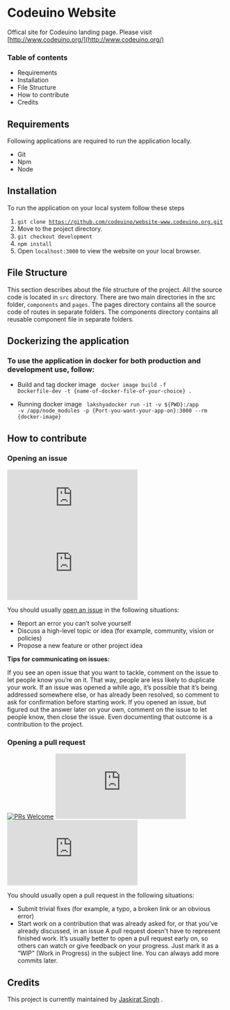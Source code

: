 # Codeuino Website

Offical site for Codeuino landing page. Please visit [http://www.codeuino.org/](http://www.codeuino.org/)

### Table of contents

 - Requirements
 - Installation
 - File Structure
 - How to contribute
 - Credits
 
 ## Requirements
 Following applications are required to run the application locally.
 
 - Git
 - Npm
 - Node

## Installation
To run the application on your local system follow these steps

 1. <code>git clone https://github.com/codeuino/website-www.codeuino.org.git</code>
 2. Move to the project directory.
 3. <code>git checkout development</code>
 4. <code>npm install</code>
 5. Open <code>localhost:3000</code> to view the website on your local browser.

## File Structure

This section describes about the file structure of the project.
All the source code is located in <code>src</code> directory.
There are two main directories in the src folder, <code>components</code> and <code>pages</code>.
The pages directory contains all the source code of routes in separate folders.
The components directory contains all reusable component file in separate folders.

## Dockerizing the application

### To use the application in docker for both production and development use, follow:

- Build and tag docker image <code> docker image build -f  Dockerfile-dev  -t {name-of-docker-file-of-your-choice}  . </code>

- Running docker image <code> lakshyadocker run -it -v ${PWD}:/app -v /app/node_modules -p {Port-you-want-your-app-on}:3000 --rm {docker-image} </code>

## How to contribute

### Opening an issue

[![GitHub issues](https://img.shields.io/github/issues/codeuino/website-www.codeuino.org?logo=github)](https://github.com/codeuino/website-www.codeuino.org/issues) ![GitHub closed issues](https://img.shields.io/github/issues-closed/codeuino/website-www.codeuino.org?logo=github)

You should usually [open an issue](https://github.com/codeuino/website-www.codeuino.org/issues/new) in the following situations:

* Report an error you can’t solve yourself
* Discuss a high-level topic or idea (for example, community, vision or policies)
* Propose a new feature or other project idea

**Tips for communicating on issues:**

If you see an open issue that you want to tackle, comment on the issue to let people know you’re on it. That way, people are less likely to duplicate your work.
If an issue was opened a while ago, it’s possible that it’s being addressed somewhere else, or has already been resolved, so comment to ask for confirmation before starting work.
If you opened an issue, but figured out the answer later on your own, comment on the issue to let people know, then close the issue. Even documenting that outcome is a contribution to the project.

### Opening a pull request

[![PRs Welcome](https://img.shields.io/badge/PRs-welcome-brightgreen.svg?logo=github)](http://makeapullrequest.com) ![GitHub pull requests](https://img.shields.io/github/issues-pr-raw/codeuino/website-www.codeuino.org?logo=git&logoColor=white) ![GitHub contributors](https://img.shields.io/github/contributors/codeuino/website-www.codeuino.org?logo=github)

You should usually open a pull request in the following situations:

* Submit trivial fixes (for example, a typo, a broken link or an obvious error)
* Start work on a contribution that was already asked for, or that you’ve already discussed, in an issue
A pull request doesn’t have to represent finished work. It’s usually better to open a pull request early on, so others can watch or give feedback on your progress. Just mark it as a “WIP” (Work in Progress) in the subject line. You can always add more commits later.

## Credits

This project is currently maintained by [Jaskirat Singh](https://github.com/jaskirat2000) .

